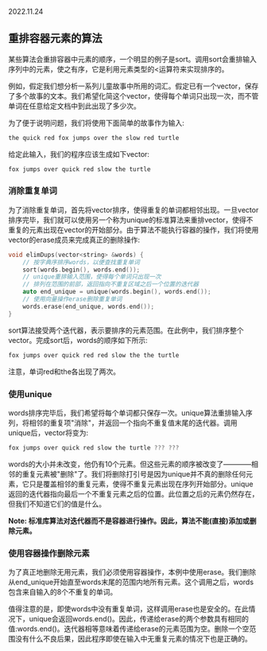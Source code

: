 2022.11.24



## 重排容器元素的算法
某些算法会重排容器中元素的顺序，一个明显的例子是sort。调用sort会重排输入序列中的元素，使之有序，它是利用元素类型的<运算符来实现排序的。

例如，假定我们想分析一系列儿童故事中所用的词汇。假定已有一个vector，保存了多个故事的文本。我们希望化简这个vector，使得每个单词只出现一次，而不管单词在任意给定文档中到此出现了多少次。

为了便于说明问题，我们将使用下面简单的故事作为输入:

```c++
the quick red fox jumps over the slow red turtle
```

给定此输入，我们的程序应该生成如下vector:

```c++
fox jumps over quick red slow the turtle
```

### 消除重复单词
为了消除重复单词，首先将vector排序，使得重复的单词都相邻出现。一旦vector排序完毕，我们就可以使用另一个称为unique的标准算法来重排vector，使得不重复的元素出现在vector的开始部分。由于算法不能执行容器的操作，我们将使用vector的erase成员来完成真正的删除操作:

```c++
void elimDups(vector<string> &words) {
    // 按字典序排序words，以便查找重复单词
    sort(words.begin(), words.end());
    // unique重排输入范围，使得每个单词只出现一次
    // 排列在范围的前部，返回指向不重复区域之后一个位置的迭代器
    auto end_unique = unique(words.begin(), words.end());
    // 使用向量操作erase删除重复单词
    words.erase(end_unique, words.end());
}
```

sort算法接受两个迭代器，表示要排序的元素范围。在此例中，我们排序整个vector。完成sort后，words的顺序如下所示:

```c++
fox jumps over quick red red slow the the turtle
```

注意，单词red和the各出现了两次。

### 使用unique
words排序完毕后，我们希望将每个单词都只保存一次。unique算法重排输入序列，将相邻的重复项"消除"，并返回一个指向不重复值末尾的迭代器。调用unique后，vector将变为:

```c++
fox jumps over quick red slow the turtle ??? ???
```

words的大小并未改变，他仍有10个元素。但这些元素的顺序被改变了————相邻的重复元素被"删除"了。我们将删除打引号是因为unique并不真的删除任何元素，它只是覆盖相邻的重复元素，使得不重复元素出现在序列开始部分。unique返回的迭代器指向最后一个不重复元素之后的位置。此位置之后的元素仍然存在，但我们不知道它们的值是什么。

**Note: 标准库算法对迭代器而不是容器进行操作。因此，算法不能(直接)添加或删除元素。**

### 使用容器操作删除元素
为了真正地删除无用元素，我们必须使用容器操作，本例中使用erase。我们删除从end_unique开始直至words末尾的范围内地所有元素。这个调用之后，words包含来自输入的8个不重复的单词。

值得注意的是，即使words中没有重复单词，这样调用erase也是安全的。在此情况下，unique会返回words.end()。因此，传递给erase的两个参数具有相同的值:words.end()。迭代器相等意味着传递给erase的元素范围为空。删除一个空范围没有什么不良后果，因此程序即使在输入中无重复元素的情况下也是正确的。